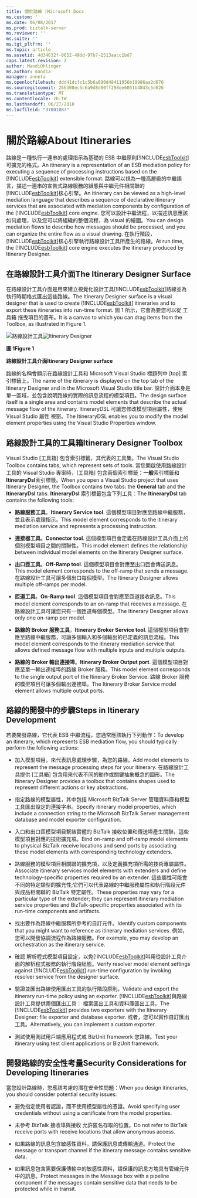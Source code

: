 ```yaml
---
title: 關於路線 |Microsoft Docs
ms.custom: ''
ms.date: 06/08/2017
ms.prod: biztalk-server
ms.reviewer: ''
ms.suite: ''
ms.tgt_pltfrm: ''
ms.topic: article
ms.assetid: 4d34632f-8652-49dd-97b7-2513aacc1bd7
caps.latest.revision: 2
author: MandiOhlinger
ms.author: mandia
manager: anneta
ms.openlocfilehash: ddd41dcfc1c5b6a090d48411956b19986aa2d676
ms.sourcegitcommit: 266308ec5c6a9d8d80ff298ee6051b4843c5d626
ms.translationtype: MT
ms.contentlocale: zh-TW
ms.lasthandoff: 06/27/2018
ms.locfileid: "37001087"
---
```

# <a name="about-itineraries"></a><span data-ttu-id="93f88-102">關於路線</span><span class="sxs-lookup"><span data-stu-id="93f88-102">About Itineraries</span></span>
<span data-ttu-id="93f88-103">路線是一種執行一連串的處理指示為基礎的 ESB 中繼原則[!INCLUDE[esbToolkit](../includes/esbtoolkit-md.md)]可擴充的格式。</span><span class="sxs-lookup"><span data-stu-id="93f88-103">An itinerary is a representation of an ESB mediation policy for executing a sequence of processing instructions based on the [!INCLUDE[esbToolkit](../includes/esbtoolkit-md.md)] extensible format.</span></span> <span data-ttu-id="93f88-104">路線可以視為一種高層級的中繼語言，描述一連串的宣告式路線服務的組態與中繼元件相關聯的[!INCLUDE[esbToolkit](../includes/esbtoolkit-md.md)]核心引擎。</span><span class="sxs-lookup"><span data-stu-id="93f88-104">An itinerary can be viewed as a high-level mediation language that describes a sequence of declarative itinerary services that are associated with mediation components by configuration of the [!INCLUDE[esbToolkit](../includes/esbtoolkit-md.md)] core engine.</span></span> <span data-ttu-id="93f88-105">您可以設計中繼流程，以描述訊息應該如何處理，以及您可以將組織的整個流程，為 visual 的繪圖。</span><span class="sxs-lookup"><span data-stu-id="93f88-105">You can design mediation flows to describe how messages should be processed, and you can organize the entire flow as a visual drawing.</span></span> <span data-ttu-id="93f88-106">在執行階段，[!INCLUDE[esbToolkit](../includes/esbtoolkit-md.md)]核心引擎執行路線設計工具所產生的路線。</span><span class="sxs-lookup"><span data-stu-id="93f88-106">At run time, the [!INCLUDE[esbToolkit](../includes/esbtoolkit-md.md)] core engine executes the itinerary produced by Itinerary Designer.</span></span>  
  
## <a name="the-itinerary-designer-surface"></a><span data-ttu-id="93f88-107">在路線設計工具介面</span><span class="sxs-lookup"><span data-stu-id="93f88-107">The Itinerary Designer Surface</span></span>  
 <span data-ttu-id="93f88-108">在路線設計工具介面是用來建立視覺化設計工具[!INCLUDE[esbToolkit](../includes/esbtoolkit-md.md)]路線並為執行時期格式匯出這些路線。</span><span class="sxs-lookup"><span data-stu-id="93f88-108">The Itinerary Designer surface is a visual designer that is used to create [!INCLUDE[esbToolkit](../includes/esbtoolkit-md.md)] itineraries and to export these itineraries into run-time format.</span></span> <span data-ttu-id="93f88-109">圖 1 所示，它會為要您可以從 工具箱 拖曳項目的畫布。</span><span class="sxs-lookup"><span data-stu-id="93f88-109">It is a canvas to which you can drag items from the Toolbox, as illustrated in Figure 1.</span></span>  
  
 <span data-ttu-id="93f88-110">![路線設計工具](../esb-toolkit/media/ch5-itinerarydesigner.gif "Ch5 ItineraryDesigner")</span><span class="sxs-lookup"><span data-stu-id="93f88-110">![Itinerary Designer](../esb-toolkit/media/ch5-itinerarydesigner.gif "Ch5-ItineraryDesigner")</span></span>  
  
 <span data-ttu-id="93f88-111">**圖 1**</span><span class="sxs-lookup"><span data-stu-id="93f88-111">**Figure 1**</span></span>  
  
 <span data-ttu-id="93f88-112">**路線設計工具介面**</span><span class="sxs-lookup"><span data-stu-id="93f88-112">**Itinerary Designer surface**</span></span>  
  
 <span data-ttu-id="93f88-113">路線的名稱會顯示在路線設計工具和 Microsoft Visual Studio 標題列中 [top] 索引標籤上。</span><span class="sxs-lookup"><span data-stu-id="93f88-113">The name of the itinerary is displayed on the top tab of the Itinerary Designer and in the Microsoft Visual Studio title bar.</span></span> <span data-ttu-id="93f88-114">設計介面本身是單一區域，並包含說明路線的實際的訊息流程的模型項目。</span><span class="sxs-lookup"><span data-stu-id="93f88-114">The design surface itself is a single area and contains model elements that describe the actual message flow of the itinerary.</span></span> <span data-ttu-id="93f88-115">ItineraryDSL 可讓您修改模型項目屬性，使用 Visual Studio 屬性 視窗。</span><span class="sxs-lookup"><span data-stu-id="93f88-115">The ItineraryDSL enables you to modify the model element properties using the Visual Studio Properties window.</span></span>  
  
## <a name="itinerary-designer-toolbox"></a><span data-ttu-id="93f88-116">路線設計工具的工具箱</span><span class="sxs-lookup"><span data-stu-id="93f88-116">Itinerary Designer Toolbox</span></span>  
 <span data-ttu-id="93f88-117">Visual Studio [工具箱] 包含索引標籤，其代表的工具集。</span><span class="sxs-lookup"><span data-stu-id="93f88-117">The Visual Studio Toolbox contains tabs, which represent sets of tools.</span></span> <span data-ttu-id="93f88-118">當您開啟使用路線設計工具的 Visual Studio 專案時，[工具箱] 包含兩個索引標籤：**一般**索引標籤和**ItineraryDsl**索引標籤。</span><span class="sxs-lookup"><span data-stu-id="93f88-118">When you open a Visual Studio project that uses Itinerary Designer, the Toolbox contains two tabs: the **General** tab and the **ItineraryDsl** tabs.</span></span> <span data-ttu-id="93f88-119">**ItineraryDsl**  索引標籤包含下列工具：</span><span class="sxs-lookup"><span data-stu-id="93f88-119">The **ItineraryDsl** tab contains the following tools:</span></span>  
  
-   <span data-ttu-id="93f88-120">**路線服務工具**。</span><span class="sxs-lookup"><span data-stu-id="93f88-120">**Itinerary Service tool**.</span></span> <span data-ttu-id="93f88-121">這個模型項目對應至路線中繼服務，並且表示處理指示。</span><span class="sxs-lookup"><span data-stu-id="93f88-121">This model element corresponds to the itinerary mediation service and represents a processing instruction.</span></span>  
  
-   <span data-ttu-id="93f88-122">**連接器工具**。</span><span class="sxs-lookup"><span data-stu-id="93f88-122">**Connector tool**.</span></span> <span data-ttu-id="93f88-123">這個模型項目會定義在路線設計工具介面上的個別模型項目之間的關聯性。</span><span class="sxs-lookup"><span data-stu-id="93f88-123">This model element defines the relationship between individual model elements on the Itinerary Designer surface.</span></span>  
  
-   <span data-ttu-id="93f88-124">**出口匝工具**。</span><span class="sxs-lookup"><span data-stu-id="93f88-124">**Off-Ramp tool**.</span></span> <span data-ttu-id="93f88-125">這個模型項目會對應至出口匝會傳送訊息。</span><span class="sxs-lookup"><span data-stu-id="93f88-125">This model element corresponds to the off-ramp that sends a message.</span></span> <span data-ttu-id="93f88-126">在路線設計工具可讓多個出口每個模型。</span><span class="sxs-lookup"><span data-stu-id="93f88-126">The Itinerary Designer allows multiple off-ramps per model.</span></span>  
  
-   <span data-ttu-id="93f88-127">**匝道工具**。</span><span class="sxs-lookup"><span data-stu-id="93f88-127">**On-Ramp tool**.</span></span> <span data-ttu-id="93f88-128">這個模型項目會對應至匝道接收訊息。</span><span class="sxs-lookup"><span data-stu-id="93f88-128">This model element corresponds to an on-ramp that receives a message.</span></span> <span data-ttu-id="93f88-129">在路線設計工具可讓您只有一個匝道每個模型。</span><span class="sxs-lookup"><span data-stu-id="93f88-129">The Itinerary Designer allows only one on-ramp per model.</span></span>  
  
-   <span data-ttu-id="93f88-130">**路線的 Broker 服務工具**。</span><span class="sxs-lookup"><span data-stu-id="93f88-130">**Itinerary Broker Service tool**.</span></span> <span data-ttu-id="93f88-131">這個模型項目會對應至路線中繼服務，可讓多個輸入和多個輸出的已定義的訊息流程。</span><span class="sxs-lookup"><span data-stu-id="93f88-131">This model element corresponds to the itinerary mediation service that allows defined message flow with multiple inputs and multiple outputs.</span></span>  
  
-   <span data-ttu-id="93f88-132">**路線的 Broker 輸出連接埠**。</span><span class="sxs-lookup"><span data-stu-id="93f88-132">**Itinerary Broker Output port**.</span></span> <span data-ttu-id="93f88-133">這個模型項目對應至單一輸出連接埠的路線 Broker 服務。</span><span class="sxs-lookup"><span data-stu-id="93f88-133">This model element corresponds to the single output port of the Itinerary Broker Service.</span></span> <span data-ttu-id="93f88-134">路線 Broker 服務的模型項目可讓多個輸出連接埠。</span><span class="sxs-lookup"><span data-stu-id="93f88-134">The Itinerary Broker Service model element allows multiple output ports.</span></span>  
  
## <a name="steps-in-itinerary-development"></a><span data-ttu-id="93f88-135">路線的開發中的步驟</span><span class="sxs-lookup"><span data-stu-id="93f88-135">Steps in Itinerary Development</span></span>  
 <span data-ttu-id="93f88-136">若要開發路線，它代表 ESB 中繼流程，您通常應該執行下列動作：</span><span class="sxs-lookup"><span data-stu-id="93f88-136">To develop an itinerary, which represents ESB mediation flow, you should typically perform the following actions:</span></span>  
  
- <span data-ttu-id="93f88-137">加入模型項目，來代表訊息處理步驟，為您的路線。</span><span class="sxs-lookup"><span data-stu-id="93f88-137">Add model elements to represent the message processing steps for your itinerary.</span></span> <span data-ttu-id="93f88-138">在路線設計工具提供 [工具箱] 包含用來代表不同的動作或關鍵抽象概念的圖形。</span><span class="sxs-lookup"><span data-stu-id="93f88-138">The Itinerary Designer provides a toolbox that contains shapes used to represent different actions or key abstractions.</span></span>  
  
- <span data-ttu-id="93f88-139">指定路線的模型屬性，其中包括 Microsoft BizTalk Server 管理資料庫和模型工具匯出設定的連接字串。</span><span class="sxs-lookup"><span data-stu-id="93f88-139">Specify itinerary model properties, which include a connection string to the Microsoft BizTalk Server management database and model exporter configuration.</span></span>  
  
- <span data-ttu-id="93f88-140">入口和出口匝模型項目繫結實體的 BizTalk 接收位置和傳送埠產生關聯，這些模型項目對應的技術擴充項。</span><span class="sxs-lookup"><span data-stu-id="93f88-140">Bind on-ramp and off-ramp model elements to physical BizTalk receive locations and send ports by associating these model elements with corresponding technology extenders.</span></span>  
  
- <span data-ttu-id="93f88-141">路線服務的模型項目相關聯的擴充項，以及定義擴充項所需的技術專屬屬性。</span><span class="sxs-lookup"><span data-stu-id="93f88-141">Associate itinerary services model elements with extenders and define technology-specific properties required by an extender.</span></span> <span data-ttu-id="93f88-142">這些屬性可能會不同的特定類型的擴充性;它們可以代表路線的中繼服務屬性和執行階段元件與成品相關聯的 BizTalk 特定屬性。</span><span class="sxs-lookup"><span data-stu-id="93f88-142">These properties may vary for a particular type of the extender; they can represent itinerary mediation service properties and BizTalk-specific properties associated with its run-time components and artifacts.</span></span>  
  
- <span data-ttu-id="93f88-143">找出要作為路線中繼服務所參考的自訂元件。</span><span class="sxs-lookup"><span data-stu-id="93f88-143">Identify custom components that you might want to reference as itinerary mediation services.</span></span> <span data-ttu-id="93f88-144">例如，您可以開發協調流程作為路線服務。</span><span class="sxs-lookup"><span data-stu-id="93f88-144">For example, you may develop an orchestration as the itinerary service.</span></span>  
  
- <span data-ttu-id="93f88-145">確認 解析程式模型項目設定，以免[!INCLUDE[esbToolkit](../includes/esbtoolkit-md.md)]叫用從設計工具介面的解析程式服務的執行階段組態。</span><span class="sxs-lookup"><span data-stu-id="93f88-145">Verify resolver model element settings against [!INCLUDE[esbToolkit](../includes/esbtoolkit-md.md)] run-time configuration by invoking resolver service from the designer surface.</span></span>  
  
- <span data-ttu-id="93f88-146">驗證並匯出路線使用匯出工具的執行階段原則。</span><span class="sxs-lookup"><span data-stu-id="93f88-146">Validate and export the itinerary run-time policy using an exporter.</span></span> <span data-ttu-id="93f88-147">[!INCLUDE[esbToolkit](../includes/esbtoolkit-md.md)]與路線設計工具提供兩個匯出工具： 檔案匯出工具和資料庫匯出工具。</span><span class="sxs-lookup"><span data-stu-id="93f88-147">The [!INCLUDE[esbToolkit](../includes/esbtoolkit-md.md)] provides two exporters with the Itinerary Designer: file exporter and database exporter.</span></span> <span data-ttu-id="93f88-148">或者，您可以實作自訂匯出工具。</span><span class="sxs-lookup"><span data-stu-id="93f88-148">Alternatively, you can implement a custom exporter.</span></span>  
  
- <span data-ttu-id="93f88-149">測試使用測試用戶端應用程式或 BizUnit framework 您路線。</span><span class="sxs-lookup"><span data-stu-id="93f88-149">Test your itinerary using test client applications or BizUnit framework.</span></span>  
  
## <a name="security-considerations-for-developing-itineraries"></a><span data-ttu-id="93f88-150">開發路線的安全性考量</span><span class="sxs-lookup"><span data-stu-id="93f88-150">Security Considerations for Developing Itineraries</span></span>  
 <span data-ttu-id="93f88-151">當您設計路線時，您應該考慮的潛在安全性問題：</span><span class="sxs-lookup"><span data-stu-id="93f88-151">When you design itineraries, you should consider potential security issues:</span></span>  
  
-   <span data-ttu-id="93f88-152">避免指定使用者認證，而不使用模型屬性的憑證。</span><span class="sxs-lookup"><span data-stu-id="93f88-152">Avoid specifying user credentials without using a certificate from the model properties.</span></span>  
  
-   <span data-ttu-id="93f88-153">未參考 BizTalk 接收埠與接收 允許匿名存取的位置。</span><span class="sxs-lookup"><span data-stu-id="93f88-153">Do not refer to BizTalk receive ports with receive locations that allow anonymous access.</span></span>  
  
-   <span data-ttu-id="93f88-154">如果路線的訊息包含敏感性資料，請保護訊息或傳輸通道。</span><span class="sxs-lookup"><span data-stu-id="93f88-154">Protect the message or transport channel if the itinerary message contains sensitive data.</span></span>  
  
-   <span data-ttu-id="93f88-155">如果訊息包含需要保護傳輸中的敏感性資料，請保護的訊息方塊具有管線元件中的訊息。</span><span class="sxs-lookup"><span data-stu-id="93f88-155">Protect messages in the Message box with a pipeline component if the messages contain sensitive data that needs to be protected while in transit.</span></span>